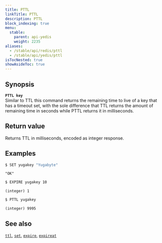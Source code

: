 ```yaml
---
title: PTTL
linkTitle: PTTL
description: PTTL
block_indexing: true
menu:
  stable:
    parent: api-yedis
    weight: 2235
aliases:
  - /stable/api/redis/pttl
  - /stable/api/yedis/pttl
isTocNested: true
showAsideToc: true
---
```


## Synopsis

<b>`PTTL key`</b><br>
Similar to TTL this command returns the remaining time to live of a key that has a timeout set, with the sole difference that TTL returns the amount of remaining time in seconds while PTTL returns it in milliseconds.

## Return value

Returns TTL in milliseconds, encoded as integer response.

## Examples

```sh
$ SET yugakey "Yugabyte"
```

```
"OK"
```

```sh
$ EXPIRE yugakey 10
```

```
(integer) 1
```

```sh
$ PTTL yugakey
```

```
(integer) 9995
```

## See also

[`ttl`](../ttl/), [`set`](../set/), [`expire`](../expire/), [`expireat`](../expireat/)
